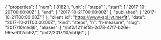 {
  "properties": {
    "num": [
      8182
    ],
    "unit": [
      "steps"
    ],
    "start": [
      "2017-10-20T00:00:00Z"
    ],
    "end": [
      "2017-10-21T00:00:00Z"
    ],
    "published": [
      "2017-10-21T00:00:00Z"
    ]
  },
  "client_id": "https://www-api.jvt.me/fit",
  "date": "2017-10-21T00:00:00Z",
  "kind": "steps",
  "h": "h-measure",
  "slug": "2017/10/nhdj6",
  "aliases": [
    "/mf2/1211ef5b-2d78-47f7-b20e-99ea61f2c592/",
    "/mf2/2017/10/nhDj6"
  ]
}
